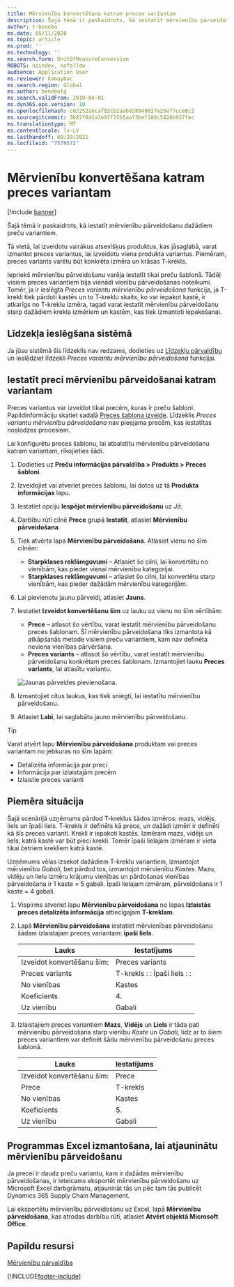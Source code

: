 ```yaml
---
title: Mērvienību konvertēšana katram preces variantam
description: Šajā tēmā ir paskaidrots, kā iestatīt mērvienību pārveidošanu preču variantiem. Tajā ir ietverts iestatīšanas piemērs.
author: t-benebo
ms.date: 05/11/2020
ms.topic: article
ms.prod: ''
ms.technology: ''
ms.search.form: UnitOfMeasureConversion
ROBOTS: noindex, nofollow
audience: Application User
ms.reviewer: kamaybac
ms.search.region: Global
ms.author: benebotg
ms.search.validFrom: 2019-04-01
ms.dyn365.ops.version: 10
ms.openlocfilehash: c02252abcaf82cb2aab928949827e25ef7cce8c2
ms.sourcegitcommit: 3b87f042a7e97f72b5aa73bef186c5426b937fec
ms.translationtype: MT
ms.contentlocale: lv-LV
ms.lasthandoff: 09/29/2021
ms.locfileid: "7579572"
---
```

# <a name="unit-of-measure-conversion-per-product-variant"></a>Mērvienību konvertēšana katram preces variantam

[!include [banner](../includes/banner.md)]

Šajā tēmā ir paskaidrots, kā iestatīt mērvienību pārveidošanu dažādiem preču variantiem.

Tā vietā, lai izveidotu vairākus atsevišķus produktus, kas jāsaglabā, varat izmantot preces variantus, lai izveidotu viena produkta variantus. Piemēram, preces variants varētu būt konkrēta izmēra un krāsas T-krekls.

Iepriekš mērvienību pārveidošanu varēja iestatīt tikai preču šablonā. Tādēļ visiem preces variantiem bija vienādi vienību pārveidošanas noteikumi. Tomēr, ja ir ieslēgta *Preces variantu mērvienību pārveidošana* funkcija, ja T-krekli tiek pārdoti kastēs un to T-kreklu skaits, ko var iepakot kastē, ir atkarīgs no T-kreklu izmēra, tagad varat iestatīt mērvienību pārveidošanu starp dažādiem krekla izmēriem un kastēm, kas tiek izmantoti iepakošanai.

## <a name="turn-on-the-feature-in-your-system"></a>Līdzekļa ieslēgšana sistēmā

Ja jūsu sistēmā šis līdzeklis nav redzams, dodieties uz [Līdzekļu pārvaldību](../../fin-ops-core/fin-ops/get-started/feature-management/feature-management-overview.md) un ieslēdziet līdzekli *Preces variantu mērvienību pārveidošana* funkcijai.

## <a name="set-up-a-product-for-unit-conversion-per-variant"></a>Iestatīt preci mērvienību pārveidošanai katram variantam

Preces variantus var izveidot tikai precēm, kuras ir preču šabloni. Papildinformāciju skatiet sadaļā [Preces šablona izveide](tasks/create-product-master.md). Līdzeklis *Preces variantu mērvienību pārveidošana* nav pieejama precēm, kas iestatītas noslodzes procesiem.

Lai konfigurētu preces šablonu, lai atbalstītu mērvienību pārveidošanu katram variantam, rīkojieties šādi.

1. Dodieties uz **Preču informācijas pārvaldība \> Produkts \> Preces šabloni**.
1. Izveidojiet vai atveriet preces šablonu, lai dotos uz tā **Produkta informācijas** lapu.
1. Iestatiet opciju **Iespējot mērvienību pārveidošanu** uz *Jā*.
1. Darbību rūtī cilnē **Prece** grupā **Iestatīt**, atlasiet **Mērvienību pārveidošana**.
1. Tiek atvērta lapa **Mērvienību pārveidošana**. Atlasiet vienu no šīm cilnēm:

    - **Starpklases reklāmguvumi** – Atlasiet šo cilni, lai konvertētu no vienībām, kas pieder vienai mērvienību kategorijai.
    - **Starpklases reklāmguvumi** – atlasiet šo cilni, lai konvertētu starp vienībām, kas pieder dažādām mērvienību kategorijām.

1. Lai pievienotu jaunu pārveidi, atlasiet **Jauns**.
1. Iestatiet **Izveidot konvertēšanu šim** uz lauku uz vienu no šīm vērtībām:

    - **Prece** – atlasot šo vērtību, varat iestatīt mērvienību pārveidošanu preces šablonam. Šī mērvienību pārveidošana tiks izmantota kā atkāpšanās metode visiem preču variantiem, kam nav definēta neviena vienības pārvēršana.
    - **Preces variants** – atlasot šo vērtību, varat iestatīt mērvienību pārveidošanu konkrētam preces šablonam. Izmantojiet lauku **Preces variants**, lai atlasītu variantu.

    ![Jaunas pārveides pievienošana.](media/uom-new-conversion.png "Jaunas pārveides pievienošana")

1. Izmantojiet citus laukus, kas tiek sniegti, lai iestatītu mērvienību pārveidošanu.
1. Atlasiet **Labi**, lai saglabātu jauno mērvienību pārveidošanu.

> [!TIP]
> Varat atvērt lapu **Mērvienību pārveidošana** produktam vai preces variantam no jebkuras no šīm lapām:
> 
> - Detalizēta informācija par preci
> - Informācija par izlaistajām precēm
> - Izlaistie preces varianti

## <a name="example-scenario"></a>Piemēra situācija

Šajā scenārijā uzņēmums pārdod T-kreklus šādos izmēros: mazs, vidējs, liels un īpaši liels. T-krekls ir definēts kā prece, un dažādi izmēri ir definēti kā šīs preces varianti. Krekli ir iepakoti kastēs. Izmēram mazs, vidējs un liels, katrā kastē var būt pieci krekli. Tomēr īpaši lielajam izmēram ir vieta tikai četriem krekliem katrā kastē.

Uzņēmums vēlas izsekot dažādiem T-kreklu variantiem, izmantojot mērvienību *Gabali*, bet pārdod tos, izmantojot mērvienību *Kastes*. Mazu, vidēju un lielu izmēru krājumu vienības un pārdošanas vienības pārveidošana ir 1 kaste = 5 gabali. Īpaši lielajam izmēram, pārveidošana ir 1 kaste = 4 gabali.

1. Vispirms atveriet lapu **Mērvienību pārveidošana** no lapas **Izlaistās preces detalizēta informācija** attiecīgajam **T-kreklam**.
1. Lapā **Mērvienību pārveidošana** iestatiet mērvienības pārveidošanu šādam izlaistajam preces variantam: **īpaši liels**.

    | Lauks                 | Iestatījums                 |
    |-----------------------|-------------------------|
    | Izveidot konvertēšanu šim: | Preces variants         |
    | Preces variants       | T-krekls : : Īpaši liels : : |
    | No vienības             | Kastes                   |
    | Koeficients                | 4.                       |
    | Uz vienību               | Gabali                  |

1. Izlaistajiem preces variantiem **Mazs**, **Vidējs** un **Liels** ir tāda pati mērvienību pārveidošana starp vienību *Kaste* un *Gabali*, līdz ar to šiem preces variantiem var definēt šādu mērvienību pārveidošanu preces šablonā.

    | Lauks                 | Iestatījums |
    |-----------------------|---------|
    | Izveidot konvertēšanu šim: | Prece |
    | Prece               | T-krekls |
    | No vienības             | Kastes   |
    | Koeficients                | 5.       |
    | Uz vienību               | Gabali  |

## <a name="using-excel-to-update-the-unit-conversions"></a>Programmas Excel izmantošana, lai atjauninātu mērvienību pārveidošanu

Ja precei ir daudz preču variantu, kam ir dažādas mērvienību pārveidošanas, ir ieteicams eksportēt mērvienību pārveidošanu uz Microsoft Excel darbgrāmatu, atjaunināt tās un pēc tam tās publicēt Dynamics 365 Supply Chain Management.

Lai eksportētu mērvienību pārveidošanu uz Excel, lapā **Mērvienību pārveidošana**, kas atrodas darbību rūtī, atlasiet **Atvērt objektā Microsoft Office**.

## <a name="additional-resources"></a>Papildu resursi

[Mērvienību pārvaldība](tasks/manage-unit-measure.md)


[!INCLUDE[footer-include](../../includes/footer-banner.md)]